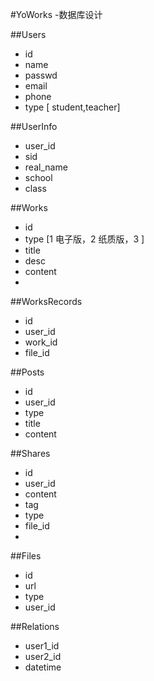 #YoWorks -数据库设计

##Users
* id
* name
* passwd
* email
* phone
* type [ student,teacher]

##UserInfo
* user_id
* sid
* real_name
* school
* class

##Works
* id
* type [1 电子版，2 纸质版，3 ]
* title
* desc
* content
* 

##WorksRecords
* id
* user_id
* work_id
* file_id

##Posts
* id
* user_id
* type
* title
* content

##Shares
* id
* user_id
* content
* tag
* type
* file_id
* 

##Files
* id
* url
* type
* user_id


 ##Relations
 * user1_id
 * user2_id
 * datetime
 
 
